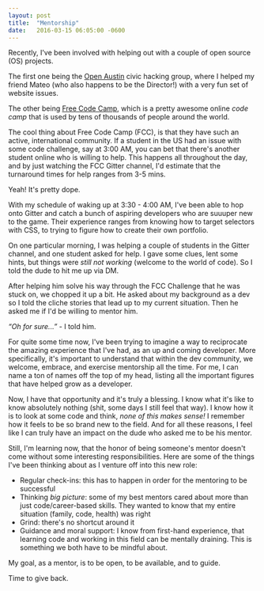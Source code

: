```yaml
---
layout: post
title:  "Mentorship"
date:   2016-03-15 06:05:00 -0600
---
```

Recently, I've been involved with helping out with a couple of open source (OS) projects.

The first one being the <a class="link--base" href="http://open-austin.org" target="blank">Open Austin</a> civic hacking group, where I helped my friend Mateo (who also happens to be the Director!) with a very fun set of website issues.

The other being <a class="link--base" href="https://freecodecamp.com" target="blank">Free Code Camp</a>, which is a pretty awesome online *code camp* that is used by tens of thousands of people around the world.

The cool thing about Free Code Camp (FCC), is that they have such an active, international community. If a student in the US had an issue with some code challenge, say at 3:00 AM, you can bet that there's another student online who is willing to help. This happens all throughout the day, and by just watching the FCC Gitter channel, I'd estimate that the turnaround times for help ranges from 3-5 mins.

Yeah! It's pretty dope.

With my schedule of waking up at 3:30 - 4:00 AM, I've been able to hop onto Gitter and catch a bunch of aspiring developers who are suuuper new to the game. Their experience ranges from knowing how to target selectors with CSS, to trying to figure how to create their own portfolio.

On one particular morning, I was helping a couple of students in the Gitter channel, and one student asked for help. I gave some clues, lent some hints, but things were *still not working* (welcome to the world of code). So I told the dude to hit me up via DM.

After helping him solve his way through the FCC Challenge that he was stuck on, we chopped it up a bit. He asked about my background as a dev so I told the cliche stories that lead up to my current situation. Then he asked me if I'd be willing to mentor him.

_<span class="accent--cool">“</span>Oh for sure...<span class="accent--cool">”</span>_ - I told him.

For quite some time now, I've been trying to imagine a way to reciprocate the amazing experience that I've had, as an up and coming developer. More specifically, it's important to understand that within the dev community, we welcome, embrace, and exercise mentorship all the time. For me, I can name a ton of names off the top of my head, listing all the important figures that have helped grow as a developer.

Now, I have that opportunity and it's truly a blessing. I know what it's like to know absolutely nothing (shit, some days I still feel that way). I know how it is to look at some code and think, *none of this makes sense!* I remember how it feels to be so brand new to the field. And for all these reasons, I feel like I can truly have an impact on the dude who asked me to be his mentor.

Still, I'm learning now, that the honor of being someone's mentor doesn't come without some interesting responsibilities. Here are some of the things I've been thinking about as I venture off into this new role:

- Regular check-ins: this has to happen in order for the mentoring to be successful
- Thinking *big picture*: some of my best mentors cared about more than just code/career-based skills. They wanted to know that my entire situation (family, code, health) was right
- Grind: there's no shortcut around it
- Guidance and moral support: I know from first-hand experience, that learning code and working in this field can be mentally draining. This is something we both have to be mindful about.

My goal, as a mentor, is to be open, to be available, and to guide.

Time to give back.
